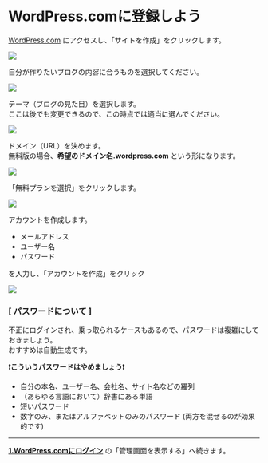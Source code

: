 # WordPress.comに登録しよう

[WordPress.com](https://ja.wordpress.com/) にアクセスし、「サイトを作成」をクリックします。

![](https://i.imgur.com/65Fcjfd.jpg)

自分が作りたいブログの内容に合うものを選択してください。

![](https://i.imgur.com/osWMvZ3.png)

テーマ（ブログの見た目）を選択します。  
ここは後でも変更できるので、この時点では適当に選んでください。

![](https://i.imgur.com/KpWthfW.png)

ドメイン（URL）を決めます。  
無料版の場合、**希望のドメイン名.wordpress.com** という形になります。

![](https://i.imgur.com/PNkkn3F.png)

「無料プランを選択」をクリックします。

![](https://i.imgur.com/aiNrMVs.png)

アカウントを作成します。

* メールアドレス
* ユーザー名
* パスワード

を入力し、「アカウントを作成」をクリック

![](https://i.imgur.com/WXlG5zv.png)

### [ パスワードについて ]

不正にログインされ、乗っ取られるケースもあるので、パスワードは複雑にしておきましょう。  
おすすめは自動生成です。

**:exclamation:こういうパスワードはやめましょう:exclamation:**

* 自分の本名、ユーザー名、会社名、サイト名などの羅列
* （あらゆる言語において）辞書にある単語
* 短いパスワード
* 数字のみ、またはアルファベットのみのパスワード
 (両方を混ぜるのが効果的です)

---

**[1.WordPress.comにログイン](./hands_on_１.md)** の「管理画面を表示する」へ続きます。
